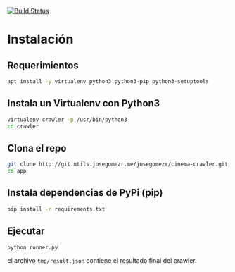 [![Build Status](http://drone.josegomezr.me/api/badges/josegomezr/cinema-crawler/status.svg)](http://drone.josegomezr.me/josegomezr/cinema-crawler)

Instalación
===========

Requerimientos
--------------

```bash
apt install -y virtualenv python3 python3-pip python3-setuptools
```

Instala un Virtualenv con Python3
---------------------------------

```bash
virtualenv crawler -p /usr/bin/python3
cd crawler
```

Clona el repo
-------------
```bash
git clone http://git.utils.josegomezr.me/josegomezr/cinema-crawler.git app
cd app
```

Instala dependencias de PyPi (pip)
----------------------------------
```bash
pip install -r requirements.txt
```

Ejecutar
--------

```
python runner.py

```

el archivo `tmp/result.json` contiene el resultado final del crawler.

